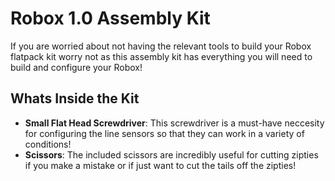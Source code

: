 # Robox 1.0 Assembly Kit
If you are worried about not having the relevant tools to build your Robox flatpack kit worry not as this assembly kit has everything you will need to build and configure your Robox!
## Whats Inside the Kit
- **Small Flat Head Screwdriver**: This screwdriver is a must-have neccesity for configuring the line sensors so that they can work in a variety of conditions!
- **Scissors**: The included scissors are incredibly useful for cutting zipties if you make a mistake or if just want to cut the tails off the zipties!